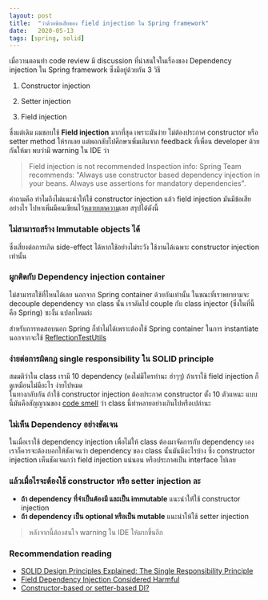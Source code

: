 ```yaml
---
layout: post
title:  "ว่าด้วยข้อเสียของ field injection ใน Spring framework"
date:   2020-05-13
tags: [spring, solid]
---
```

เมื่อวานตอนทำ code review มี discussion ที่น่าสนใจในเรื่องของ Dependency injection ใน Spring framework ซึ่งมีอยู่ด้วยกัน 3 วิธี

1. Constructor injection
<script src="https://gist.github.com/raksit31667/9670c969c69fb3abe1e05e4c709ebbe4.js"></script>

2. Setter injection
<script src="https://gist.github.com/raksit31667/e29303b59102440642aa91c79be62786.js"></script>

3. Field injection
<script src="https://gist.github.com/raksit31667/9d8c48e9a1bf1d04a39c9ec2bc9e5474.js"></script>

ซึ่งแต่เดิม ผมชอบใช้ **Field injection** มากที่สุด เพราะมันง่าย ไม่ต้องประกาศ constructor หรือ setter method ให้รกเลย แต่พอกลับไปศึกษาเพิ่มเติมจาก feedback ที่เพื่อน developer ด้วยกันให้มา พบว่ามี warning ใน IDE ว่า

> Field injection is not recommended 
> Inspection info: Spring Team recommends: "Always use constructor based dependency injection in your beans. Always use assertions for mandatory dependencies".

คำถามคือ ทำไมถึงไม่แนะนำให้ใช้ constructor injection แล้ว field injection มันมีข้อเสียอย่างไร ไปหาเพิ่มมีคนเขียนไว้[หลายบทความ](https://gangmax.me/blog/2019/12/09/field-injection-is-not-recommended/)เลย สรุปได้ดังนี้

### ไม่สามารถสร้าง Immutable objects ได้
ซึ่งเสี่ยงต่อการเกิด side-effect ได้หากใช้อย่างไม่ระวัง ใช้งานได้เฉพาะ constructor injection เท่านั้น

### ผูกติดกับ Dependency injection container
ไม่สามารถใช้ที่ไหนได้เลย นอกจาก Spring container ด้วยกันเท่านั้น ในขณะที่เราพยายามจะ decouple dependency จาก class นั้น เราดันไป couple กับ class injector (ซึ่งในที่นี้คือ Spring) ซะงั้น แปลกไหมล่ะ  

สำหรับการทดสอบนอก Spring ก็ทำไม่ได้เพราะต้องใช้ Spring container ในการ instantiate นอกจากจะใช้ [ReflectionTestUtils](https://docs.spring.io/spring-framework/docs/current/javadoc-api/org/springframework/test/util/ReflectionTestUtils.html)

### ง่ายต่อการผิดกฎ single responsibility ใน SOLID principle
สมมติว่าใน class เรามี 10 dependency (คงไม่มีใครทำนะ ฮ่าๆๆ) ถ้าเราใช้ field injection ก็ดูเหมือนไม่มีอะไร ง่ายไปหมด  
ในทางกลับกัน ถ้าใช้ constructor injection ต้องประกาศ constructor ตั้ง 10 ตัวแหนะ แบบนี้มันคือสัญญาณของ [code smell](https://refactoring.guru/smells/long-parameter-list) ว่า class นี้ทำหลายอย่างเกินไปหรือเปล่านะ

### ไม่เห็น Dependency อย่างชัดเจน
ในเมื่อเราใช้ dependency injection เพื่อไม่ให้ class ต้องมาจัดการกับ dependency เอง เราก็ควรจะต้องบอกให้ชัดเจนว่า dependency ของ class นั้นมันมีอะไรบ้าง ซึ่ง constructor injection เห็นชัดเจนกว่า field injection แน่นอน หรือประกาศเป็น interface ไปเลย
  
### แล้วเมื่อไรจะต้องใช้ constructor หรือ setter injection ละ
- **ถ้า dependency ที่จำเป็นต้องมี และเป็น immutable** แนะนำให่้ใช้ constructor injection
- **ถ้า dependency เป็น optional หรือเป็น mutable** แนะนำให้ใช้ setter injection
 
> หลังจากนี้ต้องสนใจ warning ใน IDE ให้มากขึ้นอีก

### Recommendation reading
- [SOLID Design Principles Explained: The Single Responsibility Principle](https://stackify.com/solid-design-principles/)
- [Field Dependency Injection Considered Harmful](https://www.vojtechruzicka.com/field-dependency-injection-considered-harmful/)
- [Constructor-based or setter-based DI?](https://docs.spring.io/spring/docs/5.2.x/spring-framework-reference/core.html#beans-definition)